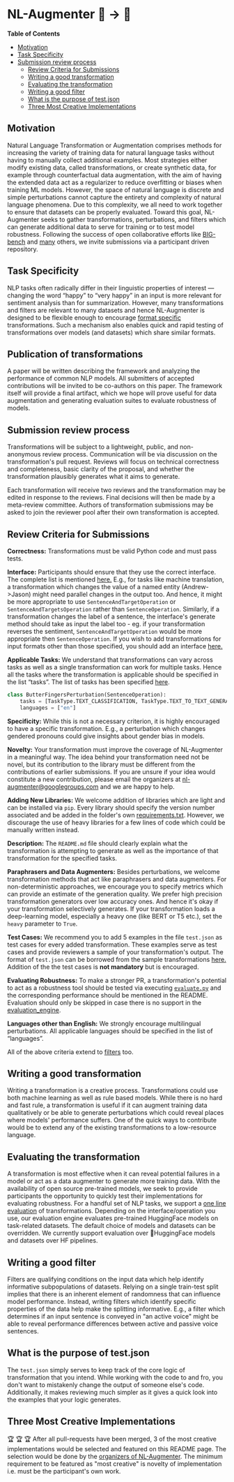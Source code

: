 # NL-Augmenter 🦎 → 🐍

**Table of Contents**
* [Motivation](#motivation)
* [Task Specificity](#task-specificity)
* [Submission review process](#submission-review-process)
    * [Review Criteria for Submissions](#review-criteria-for-submissions)
    * [Writing a good transformation](#Writing-a-good-transformation)
    * [Evaluating the transformation](#evaluating-the-transformation)
    * [Writing a good filter](#Writing-a-good-filter)
    * [What is the purpose of test.json](#What-is-the-purpose-of-test.json)
    * [Three Most Creative Implementations](#Three-Most-Creative-Implementations)


## Motivation
Natural Language Transformation or Augmentation comprises methods for increasing the variety of training data for natural language tasks without having to manually collect additional examples. Most strategies either modify existing data, called transformations, or create synthetic data, for example through counterfactual data augmentation, with the aim of having the extended data act as a regularizer to reduce overfitting or biases when training ML models. However, the space of natural language is discrete and simple perturbations cannot capture the entirety and complexity of natural language phenomena.
Due to this complexity, we all need to work together to ensure that datasets can be properly evaluated. Toward this goal, NL-Augmenter seeks to gather transformations, perturbations, and filters which can generate additional data to serve for training or to test model robustness. Following the success of open collaborative efforts like [BIG-bench](https://github.com/google/BIG-bench) and [many](https://arxiv.org/pdf/2010.02353.pdf) others, we invite submissions via a participant driven repository.

## Task Specificity
NLP tasks often radically differ in their linguistic properties of interest — changing the word “happy” to “very happy” in an input is more relevant for sentiment analysis than for summarization. However, many transformations and filters are relevant to many datasets and hence NL-Augmenter is designed to be flexible enough to encourage [format specific](../interfaces) transformations. Such a mechanism also enables quick and rapid testing of transformations over models (and datasets) which share similar formats. 

## Publication of transformations

A paper will be written describing the framework and analyzing the performance of common NLP models. All submitters of accepted contributions will be invited to be co-authors on this paper. The framework itself will provide a final artifact, which we hope will prove useful for data augmentation and generating evaluation suites to evaluate robustness of models. 

## Submission review process

Transformations will be subject to a lightweight, public, and non-anonymous review process. Communication will be via discussion on the transformation's pull request. Reviews will focus on technical correctness and completeness, basic clarity of the proposal, and whether the transformation plausibly generates what it aims to generate.

Each transformation will receive two reviews and the transformation may be edited in response to the reviews. Final decisions will then be made by a meta-review committee. Authors of transformation submissions may be asked to join the reviewer pool after their own transformation is accepted.

## Review Criteria for Submissions
**Correctness:** Transformations must be valid Python code and must pass tests. 

**Interface:** Participants should ensure that they use the correct interface. The complete list is mentioned [here.](../interfaces) E.g., for tasks like machine translation, a transformation which changes the value of a named entity (Andrew->Jason) might need parallel changes in the output too. And hence, it might be more appropriate to use `SentenceAndTargetOperation` or `SentenceAndTargetsOperation` rather than `SentenceOperation`. Similarly, if a transformation changes the label of a sentence, the interface's generate method should take as input the label too - eg. if your transformation reverses the sentiment, `SentenceAndTargetOperation` would be more appropriate then `SentenceOperation`. If you wish to add transformations for input formats other than those specified, you should add an interface [here.](../interfaces)  

**Applicable Tasks:** We understand that transformations can vary across tasks as well as a single transformation can work for multiple tasks. Hence all the tasks where the transformation is applicable should be specified in the list “tasks”. The list of tasks has been specified [here](../tasks/TaskTypes.py).
```python
class ButterFingersPerturbation(SentenceOperation):
    tasks = [TaskType.TEXT_CLASSIFICATION, TaskType.TEXT_TO_TEXT_GENERATION, TaskType.TEXT_TAGGING]
    languages = ["en"]
```

**Specificity:** While this is not a necessary criterion, it is highly encouraged to have a specific transformation. E.g., a perturbation which changes gendered pronouns could give insights about gender bias in models.

**Novelty:** Your transformation must improve the coverage of NL-Augmenter in a meaningful way. The idea behind your transformation need not be novel, but its contribution to the library must be different from the contributions of earlier submissions. If you are unsure if your idea would constitute a new contribution, please email the organizers at nl-augmenter@googlegroups.com and we are happy to help.

**Adding New Libraries:** We welcome addition of libraries which are light and can be installed via `pip`. Every library should specify the version number associated and be added in the folder's own [requirements.txt](../transformations/punctuation). However, we discourage the use of heavy libraries for a few lines of code which could be manually written instead.

**Description:** The `README.md` file should clearly explain what the transformation is attempting to generate as well as the importance of that transformation for the specified tasks.

**Paraphrasers and Data Augmenters:** Besides perturbations, we welcome transformation methods that act like paraphrasers and data augmenters. For non-deterministic approaches, we encourage you to specify metrics which can provide an estimate of the generation quality. We prefer high precision transformation generators over low accuracy ones. And hence it's okay if your transformation selectively generates. If your transformation loads a deep-learning model, especially a heavy one (like BERT or T5 etc.), set the `heavy` parameter to `True`.
 
**Test Cases:** We recommend you to add 5 examples in the file `test.json` as test cases for every added transformation. These examples serve as test cases and provide reviewers a sample of your transformation's output. The format of `test.json` can be borrowed from the sample transformations [here.](../interfaces) Addition of the the test cases is **not mandatory** but is encouraged.

**Evaluating Robustness:** To make a stronger PR, a transformation's potential to act as a robustness tool should be tested via executing [`evaluate.py`](../evaluation) and the corresponding performance should be mentioned in the README. Evaluation should only be skipped in case there is no support in the [evaluation_engine](../evaluation).  

**Languages other than English:** We strongly encourage multilingual perturbations. All applicable languages should be specified in the list of “languages”.

All of the above criteria extend to [filters](../filters) too.
 
## Writing a good transformation
Writing a transformation is a creative process. Transformations could use both machine learning as well as rule based models. While there is no hard and fast rule, a transformation is useful if it can augment training data qualitatively or be able to generate perturbations which could reveal places where models' performance suffers. One of the quick ways to contribute would be to extend any of the existing transformations to a low-resource language.  


## Evaluating the transformation
A transformation is most effective when it can reveal potential failures in a model or act as a data augmenter to generate more training data. With the availability of open source pre-trained models, we seek to provide participants the opportunity to quickly test their implementations for evaluating robustness. For a handful set of NLP tasks, we support a [one line evaluation](../evaluation) of transformations. Depending on the interface/operation you use, our evaluation engine evaluates pre-trained HuggingFace models on task-related datasets. The default choice of models and datasets can be overridden. We currently support evaluation over 🤗HuggingFace models and datasets over HF pipelines.

## Writing a good filter
Filters are qualifying conditions on the input data which help identify informative subpopulations of datasets. Relying on a single train-test split implies that there is an inherent element of randomness that can influence model performance. Instead, writing filters which identify specific properties of the data help make the splitting informative. E.g., a filter which determines if an input sentence is conveyed in "an active voice" might be able to reveal performance differences between active and passive voice sentences.   


## What is the purpose of test.json
The `test.json` simply serves to keep track of the core logic of transformation that you intend. While working with the code to and fro, you don't want to mistakenly change the output of someone else's code. Additionally, it makes reviewing much simpler as it gives a quick look into the examples that your logic generates.   

## Three Most Creative Implementations
 🏆  🏆  🏆 After all pull-requests have been merged, 3 of the most creative implementations would be selected and featured on this README page. The selection would be done by the [organizers of NL-Augmenter](https://gem-benchmark.com/nl_augmenter). The minimum requirement to be featured as "most creative" is novelty of implementation i.e. must be the participant's own work.

